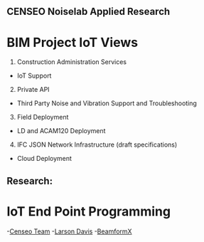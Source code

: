 ## CENSEO Noiselab Applied Research
# BIM Project IoT Views
1. Construction Administration Services
- IoT Support
2. Private API 
- Third Party Noise and Vibration Support and Troubleshooting
3. Field Deployment
- LD and ACAM120 Deployment 
4. IFC JSON Network Infrastructure (draft specifications)
- Cloud Deployment

## Research:
# IoT End Point Programming
-[Censeo Team](https://www.censeo.design)
-[Larson Davis](http://www.larsondavis.com/Products/NoiseMonitoringSystems)
-[BeamformX](https://www.optinav.com/beamformx-aeroacoustic-detector)


